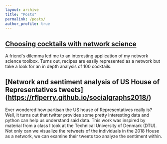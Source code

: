 ```yaml
---
layout: archive
title: "Posts"
permalink: /posts/
author_profile: true
---
```


## [Choosing cocktails with network science](https://nbviewer.jupyter.org/github/rflperry/recipes/blob/master/analysis.ipynb)
A friend's dilemma led me to an interesting application of my network science toolbox. Turns out, recipes are easily represented as a network but take a look for an in depth analysis of 100 cocktails.

## [Network and sentiment analysis of US House of Representatives tweets] (https://rflperry.github.io/socialgraphs2018/)
Ever wondered how partisan the US house of Representatives really is? Well, it turns out that twitter provides some pretty interesting data and python can help us understand said data. This work was inspired by material from a class I took at the Technical University of Denmark (DTU). Not only can we visualize the retweets of the individuals in the 2018 House as a network, we can examine their tweets too analyze the sentiment within. 



